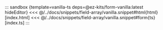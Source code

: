 ::: sandbox {template=vanilla-ts deps=@ez-kits/form-vanilla:latest hideEditor}
<<< @/../docs/snippets/field-array/vanilla.snippet#html{html} [index.html]
<<< @/../docs/snippets/field-array/vanilla.snippet#form{ts} [index.ts]
:::